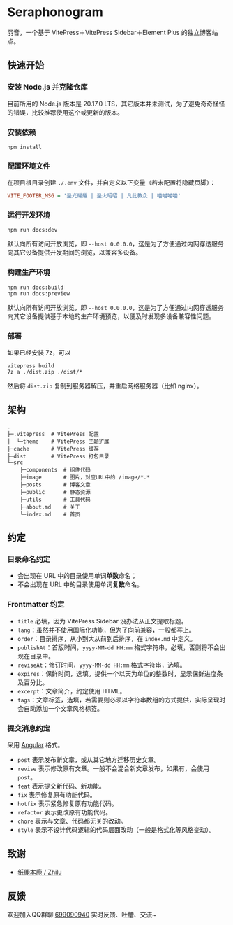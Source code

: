 # Seraphonogram

羽音，一个基于 VitePress＋VitePress Sidebar＋Element Plus 的独立博客站点。

## 快速开始

### 安装 Node.js 并克隆仓库

目前所用的 Node.js 版本是 20.17.0 LTS，其它版本并未测试，为了避免奇奇怪怪的错误，比较推荐使用这个或更新的版本。

### 安装依赖

```shell
npm install
```

### 配置环境文件

在项目根目录创建 `./.env` 文件，并自定义以下变量（若未配置将隐藏页脚）：

```ini
VITE_FOOTER_MSG = '圣光耀耀 | 圣火昭昭 | 凡此教众 | 喵喵喵喵'
```

### 运行开发环境

```shell
npm run docs:dev
```

默认向所有访问开放浏览，即 `--host 0.0.0.0`，这是为了方便通过内网穿透服务向其它设备提供开发期间的浏览，以兼容多设备。

### 构建生产环境

```shell
npm run docs:build
npm run docs:preview
```

默认向所有访问开放浏览，即 `--host 0.0.0.0`，这是为了方便通过内网穿透服务向其它设备提供基于本地的生产环境预览，以便及时发现多设备兼容性问题。

### 部署

如果已经安装 7z，可以

```shell
vitepress build
7z a ./dist.zip ./dist/*
```

然后将 `dist.zip` 复制到服务器解压，并重启网络服务器（比如 nginx）。

## 架构

```text
.
├─.vitepress  # VitePress 配置
│  └─theme    # VitePress 主题扩展
├─cache       # VitePress 缓存
├─dist        # VitePress 打包目录
└─src
    ├─components  # 组件代码
    ├─image       # 图片，对应URL中的 /image/*.*
    ├─posts       # 博客文章
    ├─public      # 静态资源
    ├─utils       # 工具代码
    ├─about.md    # 关于
    └─index.md    # 首页
```

## 约定

### 目录命名约定

- 会出现在 URL 中的目录使用单词**单数**命名；
- 不会出现在 URL 中的目录使用单词**复数**命名。

### Frontmatter 约定

- `title` 必填，因为 VitePress Sidebar 没办法从正文提取标题。
- `lang`：虽然并不使用国际化功能，但为了向前兼容，一般都写上。
- `order`：目录排序，从小到大从前到后排序，在 `index.md` 中定义。
- `publishAt`：首版时间，`yyyy-MM-dd HH:mm` 格式字符串，必填，否则将不会出现在目录中。
- `reviseAt`：修订时间，`yyyy-MM-dd HH:mm` 格式字符串，选填。
- `expires`：保鲜时间，选填。提供一个以天为单位的整数时，显示保鲜进度条及百分比。
- `excerpt`：文章简介，约定使用 HTML。
- `tags`：文章标签，选填，若需要则必须以字符串数组的方式提供，实际呈现时会自动添加一个文章风格标签。

### 提交消息约定

采用 [Angular](https://github.com/angular/angular/blob/main/CONTRIBUTING.md#commit-message-header) 格式。

- `post` 表示发布新文章，或从其它地方迁移历史文章。
- `revise` 表示修改原有文章。一般不会混合新文章发布，如果有，会使用 `post`。
- `feat` 表示提交新代码、新功能。
- `fix` 表示修复原有功能代码。
- `hotfix` 表示紧急修复原有功能代码。
- `refactor` 表示更改原有功能代码。
- `chore` 表示与文章、代码都无关的改动。
- `style` 表示不设计代码逻辑的代码层面改动（一般是格式化等风格变动）。

## 致谢

- [纸鹿本鹿 / Zhilu](https://github.com/L33Z22L11/)

## 反馈

欢迎加入QQ群聊 [699090940](https://qm.qq.com/q/GEnp3eizCk) 实时反馈、吐槽、交流~
